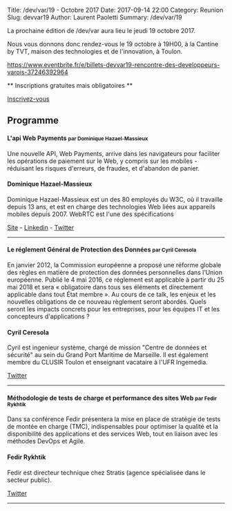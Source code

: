 Title: /dev/var/19 - Octobre 2017
Date: 2017-09-14 22:00
Category: Reunion
Slug: devvar19
Author: Laurent Paoletti
Summary: /dev/var/19

La prochaine édition de /dev/var aura lieu le jeudi 19 octobre 2017.

Nous vous donnons donc rendez-vous le 19 octobre à 19H00, à la Cantine by TVT, maison des technologies et de l'innovation, à Toulon.

https://www.eventbrite.fr/e/billets-devvar19-rencontre-des-developpeurs-varois-37246392964


 ** Inscriptions gratuites mais obligatoires **

<a class="button" href="https://www.eventbrite.fr/e/billets-devvar19-rencontre-des-developpeurs-varois-37246392964">Inscrivez-vous</a>


## Programme

#### L'api Web Payments <small>par Dominique Hazael-Massieux </small>

Une nouvelle API, Web Payments, arrive dans les navigateurs pour
faciliter les opérations de paiement sur le Web, y compris sur les
mobiles - réduisant les risques d'erreurs, de fraudes, et d'abandon de
panier.


<h4 class='subheader'>Dominique Hazael-Massieux</h4>

Dominique Hazael-Massieux est un des 80 employés du W3C, où
il travaille depuis 13 ans, et est en charge des technologies Web liées
aux appareils mobiles depuis 2007. WebRTC est l'une des spécifications

 

[Site](http://www.w3.org/People/Dom/) -
[Linkedin](http://fr.linkedin.com/in/dominiquehazaelmassieux/) -
[Twitter](https://twitter.com/dontcallmeDOM)

<hr>

#### Le réglement Général de Protection des Données <small>par Cyril Ceresola</small>

En janvier 2012, la Commission européenne a proposé une réforme globale des règles en matière de protection des données personnelles dans l’Union européenne.
Publié le 4 mai 2016, ce réglement est applicable à partir du 25 mai 2018 et sera « obligatoire dans tous ses éléments et directement applicable dans tout État membre ».
Au cours de ce talk, les enjeux et les nouvelles obligations de ce nouveau règlement seront abordés.
Quels seront les impacts concrets pour les entreprises, pour les équipes IT et les concepteurs d'applications ?

<h4 class='subheader'>Cyril Ceresola</h4>
Cyril est ingenieur système, chargé de mission "Centre de données et sécurité" au sein du Grand Port Maritime de Marseille. Il est également membre du CLUSIR Toulon et enseignant vacataire à l'UFR Ingemedia.

[Twitter](https://twitter.com/cceresola)

<hr>

#### Méthodologie de tests de charge et performance des sites Web <small>par Fedir Rykhtik</small>

Dans sa conférence Fedir présentera la mise en place de stratégie de tests de montée en charge (TMC), indispensables pour optimiser la qualité et la disponibilité des applications et des services Web, tout en liaison avec les méthodes DevOps et Agile.

<h4 class='subheader'>Fedir Rykhtik</h4>
Fedir est directeur technique chez Stratis (agence spécialisée dans le secteur public).

[Twitter](https://twitter.com/fedirfr)

<hr>
